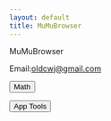 ```yaml
---
layout: default
title: MuMuBrowser
---
```


MuMuBrowser

Email:oldcwj@gmail.com

<button onClick="loadScript('/js/main.js')">Math</button>

<button onClick="loadScript('/js/apptools.js')">App Tools</button>

<script>
function run(){
  //document.getElementById("field2").value=document.getElementById("field1").value;
  window.compile.run("toast('Hi')")
}
function loadScript(url){ 
    xmlHttp = new XMLHttpRequest();
    xmlHttp.onreadystatechange = Callback;
    xmlHttp.open("GET", url, true ); // 读取mytxt.txt内容
    xmlHttp.send(null); 
 
    function Callback(){
      if (xmlHttp.readyState == 4 ) {
        if (xmlHttp.status == 200 ) {
          xml = xmlHttp.responseText;
          window.compile.run(xml);
        }
      }
    }
}
</script>

